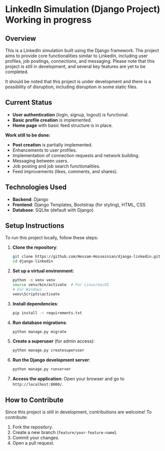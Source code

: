 
# LinkedIn Simulation (Django Project) Working in progress

## Overview

This is a LinkedIn simulation built using the Django framework. The project aims to provide core functionalities similar to LinkedIn, including user profiles, job postings, connections, and messaging. Please note that this project is still in development, and several key features are yet to be completed.

It should be noted that this project is under development and there is a possibility of disruption, including disruption in some static files.
## Current Status

- **User authentication** (login, signup, logout) is functional.
- **Basic profile creation** is implemented.
- **Home page** with basic feed structure is in place.

  
**Work still to be done:**
- **Post creation** is partially implemented.
- Enhancements to user profiles.
- Implementation of connection requests and network building.
- Messaging between users.
- Job posting and job search functionalities.
- Feed improvements (likes, comments, and shares).
  
## Technologies Used

- **Backend**: Django
- **Frontend**: Django Templates, Bootstrap (for styling), HTML, CSS
- **Database**: SQLite (default with Django)

## Setup Instructions

To run this project locally, follow these steps:

1. **Clone the repository**:
    ```bash
    git clone https://github.com/Hessam-Hosseinian/django-linkedin.git
    cd django-linkedin
    ```

2. **Set up a virtual environment**:
    ```bash
    python -m venv venv
    source venv/bin/activate  # For Linux/macOS
    # For Windows
    venv\Scripts\activate
    ```

3. **Install dependencies**:
    ```bash
    pip install -r requirements.txt
    ```

4. **Run database migrations**:
    ```bash
    python manage.py migrate
    ```

5. **Create a superuser** (for admin access):
    ```bash
    python manage.py createsuperuser
    ```

6. **Run the Django development server**:
    ```bash
    python manage.py runserver
    ```

7. **Access the application**:
    Open your browser and go to `http://localhost:8000/`.

## How to Contribute

Since this project is still in development, contributions are welcome! To contribute:
1. Fork the repository.
2. Create a new branch (`feature/your-feature-name`).
3. Commit your changes.
4. Open a pull request.


